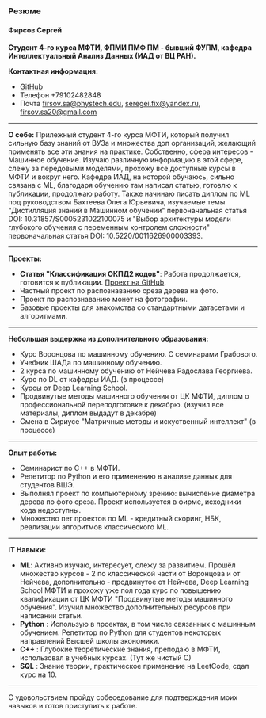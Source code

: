 ### Резюме

#### Фирсов Сергей

**Студент 4-го курса МФТИ, ФПМИ ПМФ ПМ - бывший ФУПМ, кафедра Интеллектуальный Анализ Данных (ИАД от ВЦ РАН).**

**Контактная информация:**
- [GitHub](https://github.com/Schaft-s)
- Телефон +79102482848
- Почта firsov.sa@phystech.edu, seregei.fix@yandex.ru, firsov.sa20@gmail.com

---

**О себе:**
Прилежный студент 4-го курса МФТИ, который получил сильную базу знаний от ВУЗа и множества доп организаций, желающий применять все эти знания на практике. Собственно, сфера интересов - Машинное обучение. Изучаю различную информацию в этой сфере, слежу за передовыми моделями, прохожу все доступные курсы в МФТИ и вокруг него. Кафедра ИАД, на которой обучаюсь, сильно связана с ML, благодаря обучению там написал статью, готовлю к публикации, продолжаю работу. Также начинаю писать диплом по ML под руководством Бахтеева Олега Юрьевича, изучаемые темы "Дистилляция знаний в Машинном обучении" первоначальная статья DOI: 10.31857/S0005231022100075 и "Выбор архитектуры модели глубокого обучения с переменным контролем сложности" первоначальная статья DOI: 10.5220/0011626900003393.

---

**Проекты:**
- **Статья "Классификация ОКПД2 кодов"**: Работа продолжается, готовится к публикации. [Проект на GitHub](https://github.com/intsystems/2024-Project-142).
- Частный проект по распознаванию среза дерева на фото.
- Проект по распознаванию монет на фотографии. 
- Базовые проекты для знакомства со стандартными датасетами и алгоритмами. 
---

**Небольшая выдержка из дополнительного образования:**
- Курс Воронцова по машинному обучению. С семинарами Грабового.
- Учебник ШАДа по машинному обучению.
- 2 курса по машинному обучению от Нейчева Радослава Георгиева.
- Курс по DL от кафедры ИАД. (в процессе)
- Курсы от Deep Learning School.
- Продвинутые методы машинного обучения от ЦК МФТИ, диплом о профессиональной переподготовке к декабрю. (изучил все материалы, диплом выдадут в декабре)
- Смена в Сириусе "Матричные методы и искуственный интеллект" (в процессе) 

---
**Опыт работы:**
- Семинарист по С++ в МФТИ.
- Репетитор по Python и его применению в анализе данных для студентов ВШЭ.
- Выполнял проект по компьютерному зрению: вычисление диаметра дерева по фото среза. Проект используется в фирме, исходники кода недоступны.
- Множество пет проектов по ML - кредитный скоринг, НБК, реализации алгоритмов классического ML. 
---
**IT Навыки:**
- **ML**: Активно изучаю, интересует, слежу за развитием. Прошёл множество курсов - 2 по классической части от Воронцова и от Нейчева, дополнительно - продвинутое от Нейчева, Deep Learning School МФТИ и прохожу уже пол года курс по повышению квалификации от ЦК МФТИ "Продвинутые методы машинного обучения". Изучил множество дополнительных ресурсов при написании статьи.
- **Python** : Использую в проектах, в том числе связанных с машинным обучением. Репетитор по Python для студентов некоторых направлений Высшей школы экономики.
- **C++** : Глубокие теоретические знания, преподаю в МФТИ, использовал в учебных курсах. (Тут же чистый С)
- **SQL** : Знание теории, практическое применение на LeetCode, сдал курс на 10.

---
С удовольствием пройду собеседование для подтверждения моих навыков и готов приступить к работе.
